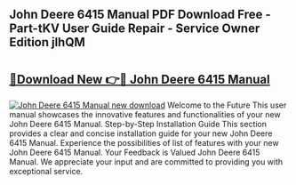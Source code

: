 ## John Deere 6415 Manual PDF Download Free - Part-tKV User Guide Repair - Service Owner Edition jlhQM

# <h2><a href="http://bc93350.oget.top/?id=John+Deere+6415+Manual">🔗Download New 👉🔴 John Deere 6415 Manual</a></h2>

[![John Deere 6415 Manual new download](https://i.imgur.com/5g1atiW.png)](http://bc93350.oget.top/?id=John+Deere+6415+Manual)
Welcome to the Future This user manual showcases the innovative features and functionalities of your new John Deere 6415 Manual. Step-by-Step Installation Guide This section provides a clear and concise installation guide for your new John Deere 6415 Manual. Experience the possibilities of list of features with your new John Deere 6415 Manual. Your Feedback is Valued John Deere 6415 Manual. We appreciate your input and are committed to providing you with exceptional service.
